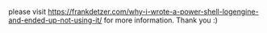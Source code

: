 please visit https://frankdetzer.com/why-i-wrote-a-power-shell-logengine-and-ended-up-not-using-it/ for more information. Thank you :) 